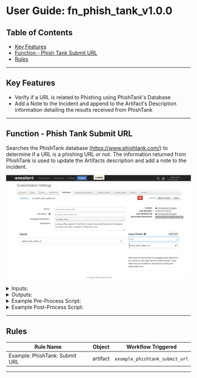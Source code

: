 <!--
  This User README.md is generated by running:
  "resilient-circuits docgen -p fn_phish_tank --only-user-guide"

  It is best edited using a Text Editor with a Markdown Previewer. VS Code
  is a good example. Checkout https://guides.github.com/features/mastering-markdown/
  for tips on writing with Markdown

  If you make manual edits and run docgen again, a .bak file will be created

  Store any screenshots in the "doc/screenshots" directory and reference them like:
  ![screenshot: screenshot_1](./screenshots/screenshot_1.png)
-->

# **User Guide:** fn_phish_tank_v1.0.0

## Table of Contents
- [Key Features](#key-features)
- [Function - Phish Tank Submit URL](#function---phish-tank-submit-url)
- [Rules](#rules)

---

## Key Features
<!--
  List the Key Features of the Integration
-->
* Verify if a URL is related to Phishing using PhishTank's Database
* Add a Note to the Incident and append to the Artifact's Description information detailing the results received from PhishTank

---

## Function - Phish Tank Submit URL
Searches the PhishTank database (https://www.phishtank.com/) to determine if a URL is a phishing URL or not. The information returned from PhishTank is used to update the Artifacts description and add a note to the incident.

 ![screenshot: fn-phish-tank-submit-url ](./screenshots/fn-phish-tank-submit-url.png)

<details><summary>Inputs:</summary>
<p>

| Name | Type | Required | Example | Tooltip |
| ---- | :--: | :------: | ------- | ------- |
| `phish_tank_check_url` | `text` | Yes | `http://www.example.com` | URL to lookup in PhishTank's Database |

</p>
</details>

<details><summary>Outputs:</summary>
<p>

```python
results = {
    'inputs': {
        u 'phish_tank_check_url': u 'http://barea-v02.ga/df/'
    },
    'metrics': {
        'package': 'fn-phish-tank',
        'timestamp': '2019-06-25 09:53:11',
        'package_version': '1.0.0',
        'host': 'shanes-mbp.galway.ie.ibm.com',
        'version': '1.0',
        'execution_time_ms': 192
    },
    'success': True,
    'content': {
        u 'meta': {
            u 'status': u 'success',
            u 'timestamp': u '2019-06-25T08:53:11+00:00',
            u 'serverid': u 'df0ef05',
            'timestamp_modified': 1561452791000,
            u 'requestid': u '172.31.97.117.5d11e0f7b69ce3.54218678'
        },
        u 'results': {
            u 'verified': True,
            'verified_at_modified': 1561452674000,
            u 'phish_detail_page': u 'http://www.phishtank.com/phish_detail.php?phish_id=6093832',
            u 'url': u 'http://barea-v02.ga/df/',
            u 'verified_at': u '2019-06-25T08:51:14+00:00',
            u 'phish_id': u '6093832',
            u 'valid': True,
            u 'in_database': True
        }
    },
    'raw': '{"meta": {"status": "success", "timestamp": "2019-06-25T08:53:11+00:00", "serverid": "df0ef05", "timestamp_modified": 1561452791000, "requestid": "172.31.97.117.5d11e0f7b69ce3.54218678"}, "results": {"verified": true, "verified_at_modified": 1561452674000, "phish_detail_page": "http://www.phishtank.com/phish_detail.php?phish_id=6093832", "url": "http://barea-v02.ga/df/", "verified_at": "2019-06-25T08:51:14+00:00", "phish_id": "6093832", "valid": true, "in_database": true}}',
    'reason': None,
    'version': '1.0'
}
```

</p>
</details>

<details><summary>Example Pre-Process Script:</summary>
<p>

```python
# Get the url from the Artifact's Value
inputs.phish_tank_check_url = artifact.value
```

</p>
</details>

<details><summary>Example Post-Process Script:</summary>
<p>

```python
def append_artifact_description(the_artifact, the_text):
  """Appends the_text to the_artifact.description safely
  handling unicode"""
  
  new_description = u""
  
  if the_artifact.description is None:
    current_description = None
  else:
    current_description = the_artifact.description.get("content", None)

  if current_description is not None:
    new_description = u"{0}<br>---<br>{1}".format(unicode(current_description), unicode(the_text))

  else:
    new_description = u"{0}".format(unicode(the_text))

  the_artifact.description = helper.createRichText(new_description)


if results.success:
  
  # Get the PhishTank Results
  phish_tank_results = results.content.get("results", {})
  url = phish_tank_results.get("url", u"")
  in_database = phish_tank_results.get("in_database", False)
  is_verified = phish_tank_results.get("verified", False)
  is_valid = phish_tank_results.get("valid", False)
  
  # Define the comment and msg to be appended to the Artifact's Description
  comment = u""
  msg = u"""<b>PhishTank Lookup</b> has complete
            <br><b>URL:</b> {0}</b>
            <br><b>Found in Database:</b> {1}""".format(url, unicode(in_database))

  if not in_database:
    comment = u"Nothing known about this url"
  
  else:
    phish_id = phish_tank_results.get("phish_id")
    phish_detail_page_url = phish_tank_results.get("phish_detail_page")
    
    msg = u"""{0}
          <br><b>Phish ID:</b> {1}
          <br><b>Valid Phish:</b> {2}
          <br><b>Verified:</b> {3}
          <br><b>Link to PhishTank: <a href={4}>{4}</a></b>""".format(msg, phish_id, u"Yes" if is_valid else u"No", u"Yes" if is_verified else "No", phish_detail_page_url)
    
    if is_verified and is_valid:
      comment = u"Verified: Is a phishing site"
  
    elif is_verified and not is_valid:
      comment = u"This site is not a phishing site"
      
    elif not is_verified:
      comment = u"This url has not been verified"
  
  msg = u"""{0}<br><br><b>Comment:</b> {1}""".format(msg, comment)
  
  append_artifact_description(artifact, msg)
  incident.addNote(helper.createRichText(msg))
```

</p>
</details>

---



## Rules
| Rule Name | Object | Workflow Triggered |
| --------- | ------ | ------------------ |
| Example: PhishTank: Submit URL | artifact | `example_phishtank_submit_url` |
---

<!--
## Inform Resilient Users
  Use this section to optionally provide additional information so that Resilient playbook 
  designer can get the maximum benefit of your integration.
-->